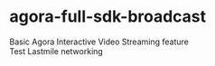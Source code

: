 # agora-full-sdk-broadcast

Basic Agora Interactive Video Streaming feature <br>
Test Lastmile networking <br>
 
